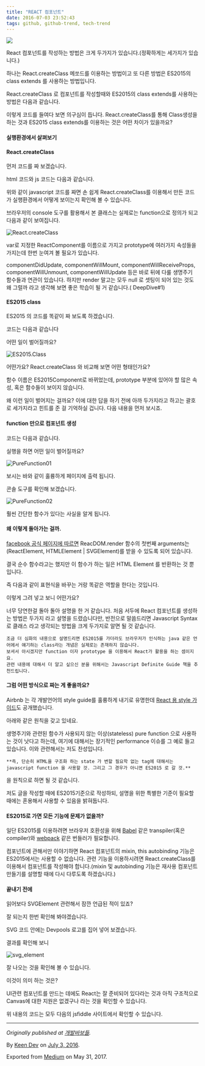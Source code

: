 ```yaml
---
title: "REACT 컴포넌트"
date: 2016-07-03 23:52:43
tags: github, github-trend, tech-trend 
---
```



![][image0]

React 컴포넌트를 작성하는 방법은 크게 두가지가 있습니다.(정확하게는 세가지가 있습니다.)

하나는 React.createClass 메쏘드를 이용하는 방법이고 또 다른 방법은 ES2015의 class extends 를 사용하는 방법입니다.

React.createClass 로 컴포넌트를 작성할때와 ES2015의 class extends를 사용하는 방법은 다음과 같습니다.

이렇게 코드를 들여다 보면 의구심이 듭니다. React.createClass를 통해 Class생성을 하는 것과 ES2015 class extends를 이용하는 것은 어떤 차이가 있을까요?

#### 실행환경에서 살펴보기

#### React.createClass

먼저 코드를 짜 보겠습니다.

html 코드와 js 코드는 다음과 같습니다.

위와 같이 javascript 코드를 짜면 손 쉽게 React.createClass를 이용해서 만든 코드가 실행환경에서 어떻게 보이는지 확인해 볼 수 있습니다.

브라우저의 console 도구를 활용해서 본 클래스는 실제로는 function으로 정의가 되고 다음과 같이 보여집니다.

![React.createClass][image1]

var로 지정한 ReactComponent를 이름으로 가지고 prototype에 여러가지 속성들을 가지는데 한번 눈여겨 볼 필요가 있습니다.

componentDidUpdate, componentWillMount, componentWillReceiveProps, componentWillUnmount, componentWillUpdate 등은 바로 뒤에 다룰 생명주기 함수들과 연관이 있습니다. 하지만 render 말고는 모두 null 로 셋팅이 되어 있는 것도 왜 그럴까 라고 생각해 보면 좋은 학습이 될 거 같습니다.( DeepDive\#1)

#### ES2015 class

ES2015 의 코드를 똑같이 짜 보도록 하겠습니다.

코드는 다음과 같습니다

어떤 일이 벌어질까요?

![ES2015.Class][image2]

어떤가요? React.createClass 와 비교해 보면 어떤 형태인가요?

함수 이름은 ES2015Component로 바뀌었는데, prototype 부분에 있어야 할 많은 속성, 혹은 함수들이 보이지 않습니다.

왜 이런 일이 벌어지는 걸까요? 이에 대한 답을 하기 전에 아까 두가지라고 하고는 괄호로 세가지라고 힌트를 준 걸 기억하실 겁니다. 다음 내용을 먼저 보시죠.

#### function 만으로 컴포넌트 생성

코드는 다음과 같습니다.

실행을 하면 어떤 일이 벌어질까요?

![PureFunction01][image3]

보시는 바와 같이 훌륭하게 페이지에 출력 됩니다.

콘솔 도구를 확인해 보겠습니다.

![PureFunction02][image4]

훨씬 간단한 함수가 있다는 사실을 알게 됩니다.

#### 왜 이렇게 돌아가는 걸까.

[facebook 공식 페이지에 따르면][anchor0] ReacDOM.render 함수의 첫번째 arguments는 (ReactElement, HTMLElement | SVGElement)를 받을 수 있도록 되어 있습니다.

결국 순수 함수라고는 했지만 이 함수가 하는 일은 HTML Element 를 반환하는 것 뿐입니다.

즉 다음과 같이 표현식을 바꾸는 거랑 똑같은 역할을 한다는 것입니다.

이렇게 그려 넣고 보니 어떤가요?

너무 당연한걸 돌아 돌아 설명을 한 거 같습니다. 처음 서두에 React 컴포넌트를 생성하는 방법은 두가지 라고 설명을 드렸습니다만, 반전으로 말씀드리면 Javascript Syntax로 클래스 라고 생각되는 방법을 크게 두가지로 알면 될 것 같습니다.
    
    조금 더 심화의 내용으로 설명드리면 ES2015를 가더라도 브라우저가 인식하는 java 같은 언어에서 얘기하는 class라는 개념은 실제로는 존재하지 않습니다.  
    보셔서 아시겠지만 function 이자 prototype 을 이용해서 React가 활용을 하는 셈이지요.  
    관련 내용에 대해서 더 알고 싶으신 분을 위해서는 Javascript Definite Guide 책을 추천드립니다.

#### 그럼 어떤 방식으로 짜는 게 좋을까요?

Airbnb 는 각 개발언어의 style guide를 훌륭하게 내기로 유명한데 [React 용 style 가이드][anchor1]도 공개했습니다.

아래와 같은 원칙을 갖고 있네요.

생명주기와 관련된 함수가 사용되지 않는 이상(stateless) pure function 으로 사용하는 것이 낫다고 하는데, 여기에 대해서는 장기적인 performance 이슈를 그 예로 들고 있습니다. 이와 관련해서는 저도 찬성입니다.
    
    **즉, 단순히 HTML을 구조화 하는 state 가 변할 필요학 없는 tag에 대해서는 javascript function 을 사용할 것. 그리고 그 경우가 아니면 ES2015 로 갈 것.**

을 원칙으로 하면 될 것 같습니다.

저도 글을 작성할 때에 ES2015기준으로 작성하되, 설명을 위한 특별한 기준이 필요할 때에는 혼용해서 사용할 수 있음을 밝혀둡니다.

#### ES2015로 가면 모든 기능에 문제가 없을까?

일단 ES2015를 이용하려면 브라우저 호환성을 위해 [Babel][anchor2] 같은 transpiler(혹은 compiler)와 [webpack][anchor3] 같은 번들러가 필요합니다.

컴포넌트에 관해서만 이야기하면 React 컴포넌트의 mixin, this autobinding 기능은 ES2015에서는 사용할 수 없습니다. 관련 기능을 이용하시려면 React.createClass를 이용해서 컴포넌트를 작성해야 합니다.(mixin 및 autobinding 기능은 재사용 컴포넌트 만들기를 설명할 때에 다시 다루도록 하겠습니다.)

#### 끝내기 전에

읽어보다 SVGElement 관련해서 잠깐 언급된 적이 있죠?

잘 되는지 한번 확인해 봐야겠습니다.

SVG 코드 안에는 Devpools 로고를 집어 넣어 보겠습니다.

결과를 확인해 보니

![svg_element][image5]

잘 나오는 것을 확인해 볼 수 있습니다.

이것이 의미 하는 것은?

UI관련 컴포넌트를 만드는 데에도 React는 잘 준비되어 있다라는 것과 아직 구조적으로 Canvas에 대한 지원은 없겠구나 라는 것을 확인할 수 있습니다.

위 내용의 코드는 모두 다음의 jsfiddle 사이트에서 확인할 수 있습니다.

---

_Originally published at _[_개발바보들_][anchor4]_._

By [Keen Dev][anchor5] on [July 3, 2016][anchor6].

Exported from [Medium][anchor7] on May 31, 2017\.


[anchor0]: https://facebook.github.io/react/docs/glossary.html
[anchor1]: https://github.com/airbnb/javascript/tree/master/react
[anchor2]: https://babeljs.io/
[anchor3]: https://webpack.github.io/
[anchor4]: http://devpools.kr/2016/07/03/react-%ec%bb%b4%ed%8f%ac%eb%84%8c%ed%8a%b8/
[anchor5]: https://medium.com/@keendev
[anchor6]: https://medium.com/p/12317070d32e
[anchor7]: https://medium.com


[image0]: /images/0*01Gp9JaG1xVlNiCL.png
[image1]: /images/0*XXacyAoWEKfF-PBs.jpg
[image2]: /images/0*8G2VkXRQkORTcDGb.jpg
[image3]: /images/0*E3SrCFflGCtxXn2L.jpg
[image4]: /images/0*wB3wsZzKpqoW7wfk.jpg
[image5]: /images/0*rmiUrlWa3fN2aAJd.jp